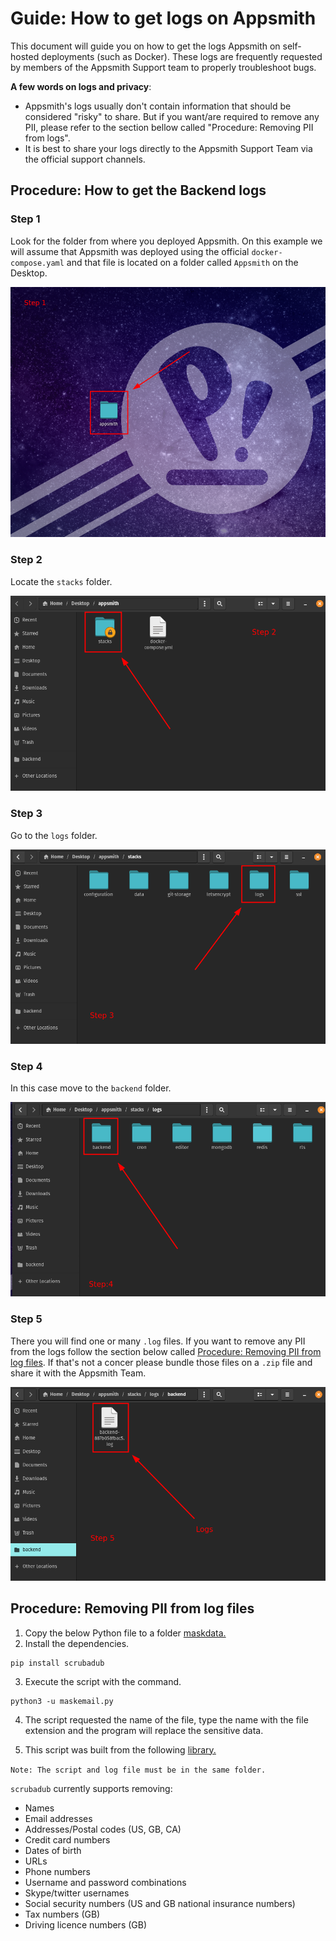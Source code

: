 # Guide: How to get logs on Appsmith

This document will guide you on how to get the logs Appsmith on self-hosted deployments (such as Docker). These logs are frequently requested by members of the Appsmith Support team to properly troubleshoot bugs.

**A few words on logs and privacy**: 

- Appsmith's logs usually don't contain information that should be considered "risky" to share. But if you want/are required to remove any PII, please refer to the section bellow called "Procedure: Removing PII from logs".
- It is best to share your logs directly to the Appsmith Support Team via the official support channels.

## Procedure: How to get the Backend logs

### Step 1

Look for the folder from where you deployed Appsmith. On this example we will assume that Appsmith was deployed using the official `docker-compose.yaml` and that file is located on a folder called `Appsmith` on the Desktop.

![img](https://github.com/felix-appsmith/guide-how-to-get-logs-appsmith/blob/main/step1.png)

### Step 2

Locate the `stacks` folder.

![img](https://github.com/felix-appsmith/guide-how-to-get-logs-appsmith/blob/main/step2.png)

### Step 3

Go to the `logs` folder.

![img](https://github.com/felix-appsmith/guide-how-to-get-logs-appsmith/blob/main/step3.png)

### Step 4

In this case move to the `backend` folder.

![img](https://github.com/felix-appsmith/guide-how-to-get-logs-appsmith/blob/main/step4.png)

### Step 5

There you will find one or many `.log` files. If you want to remove any PII from the logs follow the section below called [Procedure: Removing PII from log files](). If that's not a concer please bundle those files on a `.zip` file and share it with the Appsmith Team.

![img](https://github.com/felix-appsmith/guide-how-to-get-logs-appsmith/blob/main/step5.png)

## Procedure: Removing PII from log files

1. Copy the below Python file to a folder [maskdata.](/maskdata.py)
2. Install the dependencies.

```console
pip install scrubadub
```

3. Execute the script with the command.
```console
python3 -u maskemail.py
```
4. The script requested the name of the file, type the name with the file extension and the program will replace the sensitive data.

5. This script was built from the following [library.](https://github.com/LeapBeyond/scrubadub)

`Note: The script and log file must be in the same folder.`

``scrubadub`` currently supports removing:

* Names
* Email addresses
* Addresses/Postal codes (US, GB, CA)
* Credit card numbers
* Dates of birth
* URLs
* Phone numbers
* Username and password combinations
* Skype/twitter usernames
* Social security numbers (US and GB national insurance numbers)
* Tax numbers (GB)
* Driving licence numbers (GB)
